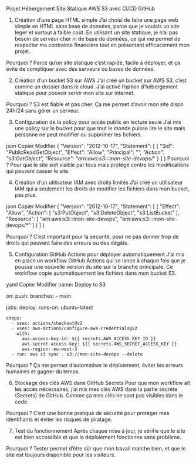 Projet Hébergement Site Statique AWS S3 avec CI/CD GitHub


1. Création d’une page HTML simple
J’ai choisi de faire une page web simple en HTML sans base de données, parce que je voulais un site léger et surtout à faible coût. En utilisant un site statique, je n’ai pas besoin de serveur cher ni de base de données, ce qui me permet de respecter ma contrainte financière tout en présentant efficacement mon projet.

Pourquoi ?
Parce qu’un site statique c’est rapide, facile à déployer, et ça évite de compliquer avec des serveurs ou bases de données.


2. Création d’un bucket S3 sur AWS
J’ai créé un bucket sur AWS S3, c’est comme un dossier dans le cloud. J’ai activé l’option d’hébergement statique pour pouvoir servir mon site sur internet.

Pourquoi ?
S3 est fiable et pas cher. Ça me permet d’avoir mon site dispo 24h/24 sans gérer un serveur.


3. Configuration de la policy pour accès public en lecture seule
J’ai mis une policy sur le bucket pour que tout le monde puisse lire le site mais personne ne peut modifier ou supprimer les fichiers.





json
Copier
Modifier
{
  "Version": "2012-10-17",
  "Statement": [
    {
      "Sid": "PublicReadGetObject",
      "Effect": "Allow",
      "Principal": "*",
      "Action": "s3:GetObject",
      "Resource": "arn:aws:s3:::mon-site-devops/*"
    }
  ]
}
Pourquoi ?
Pour que le site soit visible par tous mais protégé contre les modifications qui peuvent casser le site.


4. Création d’un utilisateur IAM avec droits limités
J’ai créé un utilisateur IAM qui a seulement les droits de modifier les fichiers dans mon bucket, pas plus.


json
Copier
Modifier
{
  "Version": "2012-10-17",
  "Statement": [
    {
      "Effect": "Allow",
      "Action": [
        "s3:PutObject",
        "s3:DeleteObject",
        "s3:ListBucket"
      ],
      "Resource": [
        "arn:aws:s3:::mon-site-devops",
        "arn:aws:s3:::mon-site-devops/*"
      ]
    }
  ]
}



Pourquoi ?
C’est important pour la sécurité, pour ne pas donner trop de droits qui peuvent faire des erreurs ou des dégâts.



5. Configuration GitHub Actions pour déployer automatiquement
J’ai mis en place un workflow GitHub Actions qui se lance à chaque fois que je pousse une nouvelle version du site sur la branche principale. Ce workflow copie automatiquement les fichiers dans mon bucket S3.





yaml
Copier
Modifier
name: Deploy to S3

on:
  push:
    branches:
      - main

jobs:
  deploy:
    runs-on: ubuntu-latest

    steps:
      - uses: actions/checkout@v2
      - uses: aws-actions/configure-aws-credentials@v2
        with:
          aws-access-key-id: ${{ secrets.AWS_ACCESS_KEY_ID }}
          aws-secret-access-key: ${{ secrets.AWS_SECRET_ACCESS_KEY }}
          aws-region: eu-west-3
      - run: aws s3 sync . s3://mon-site-devops --delete
Pourquoi ?
Ça me permet d’automatiser le déploiement, éviter les erreurs humaines et gagner du temps.




6. Stockage des clés AWS dans GitHub Secrets
Pour que mon workflow ait les accès nécessaires, j’ai mis mes clés AWS dans la partie secrète (Secrets) de GitHub. Comme ça mes clés ne sont pas visibles dans le code.

Pourquoi ?
C’est une bonne pratique de sécurité pour protéger mes identifiants et éviter les risques de piratage.



7. Test du fonctionnement
Après chaque mise à jour, je vérifie que le site est bien accessible et que le déploiement fonctionne sans problème.

Pourquoi ?
Tester permet d’être sûr que mon travail marche bien, et que le site est toujours disponible pour les visiteurs.
